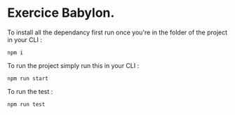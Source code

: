 # Exercice Babylon.

To install all the dependancy first run once you're in the folder of the project in your CLI : 

```
npm i
```
To run the project simply run this in your CLI :

```
npm run start
```

To run the test :

```
npm run test
```

